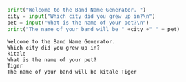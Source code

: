 ```python
print("Welcome to the Band Name Generator. ")
city = input("Which city did you grew up in?\n")
pet = input("What is the name of your pet?\n")
print("The name of your band will be " +city +" " + pet)

```

    Welcome to the Band Name Generator. 
    Which city did you grew up in?
    kitale
    What is the name of your pet?
    Tiger
    The name of your band will be kitale Tiger
    


```python

```
